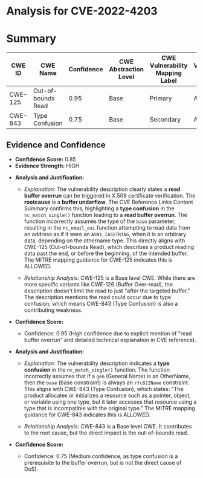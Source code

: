 # Analysis for CVE-2022-4203

# Summary
| CWE ID | CWE Name | Confidence | CWE Abstraction Level | CWE Vulnerability Mapping Label | CWE-Vulnerability Mapping Notes |
|---|---|---|---|---|---|
| CWE-125 | Out-of-bounds Read | 0.95 | Base | Primary | Allowed |
| CWE-843 | Type Confusion | 0.75 | Base | Secondary | Allowed |

## Evidence and Confidence

*   **Confidence Score:** 0.85
*   **Evidence Strength:** HIGH

- **Analysis and Justification:**  
  - *Explanation:* The vulnerability description clearly states a **read buffer overrun** can be triggered in X.509 certificate verification. The **rootcause** is a **buffer underflow**. The CVE Reference Links Content Summary confirms this, highlighting a **type confusion** in the `nc_match_single()` function leading to a **read buffer overrun**. The function incorrectly assumes the type of the `base` parameter, resulting in the `nc_email_eai` function attempting to read data from an address as if it were an `ASN1_IA5STRING`, when it is an arbitrary data, depending on the othername type. This directly aligns with CWE-125 (Out-of-bounds Read), which describes a product reading data past the end, or before the beginning, of the intended buffer. The MITRE mapping guidance for CWE-125 indicates this is ALLOWED.

  - *Relationship Analysis:* CWE-125 is a Base level CWE. While there are more specific variants like CWE-126 (Buffer Over-read), the description doesn't limit the read to just "after the targeted buffer." The description mentions the read could occur due to type confusion, which means CWE-843 (Type Confusion) is also a contributing weakness.

- **Confidence Score:**  
  - Confidence: 0.95 (High confidence due to explicit mention of "read buffer overrun" and detailed technical explanation in CVE reference).

- **Analysis and Justification:**  
  - *Explanation:* The vulnerability description indicates a **type confusion** in the `nc_match_single()` function. The function incorrectly assumes that if a `gen` (General Name) is an OtherName, then the `base` (base constraint) is always an `rfc822Name` constraint. This aligns with CWE-843 (Type Confusion), which states: "The product allocates or initializes a resource such as a pointer, object, or variable using one type, but it later accesses that resource using a type that is incompatible with the original type." The MITRE mapping guidance for CWE-843 indicates this is ALLOWED.

  - *Relationship Analysis:* CWE-843 is a Base level CWE. It contributes to the root cause, but the direct impact is the out-of-bounds read.

- **Confidence Score:**  
  - Confidence: 0.75 (Medium confidence, as type confusion is a prerequisite to the buffer overrun, but is not the direct cause of DoS).